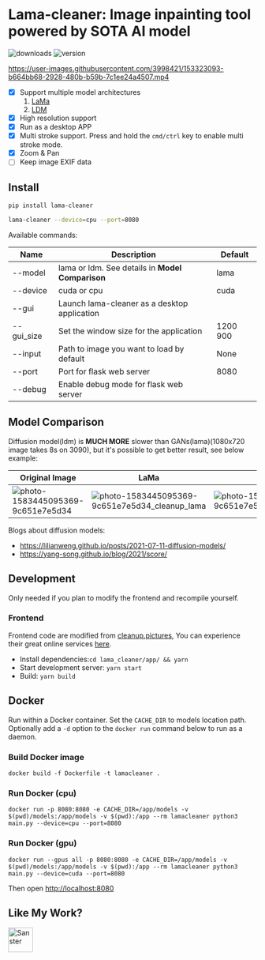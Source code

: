 # Lama-cleaner: Image inpainting tool powered by SOTA AI model

![downloads](https://img.shields.io/pypi/dm/lama-cleaner)
![version](https://img.shields.io/pypi/v/lama-cleaner)

https://user-images.githubusercontent.com/3998421/153323093-b664bb68-2928-480b-b59b-7c1ee24a4507.mp4

- [x] Support multiple model architectures
  1. [LaMa](https://github.com/saic-mdal/lama)
  1. [LDM](https://github.com/CompVis/latent-diffusion)
- [x] High resolution support
- [x] Run as a desktop APP
- [x] Multi stroke support. Press and hold the `cmd/ctrl` key to enable multi stroke mode.
- [x] Zoom & Pan
- [ ] Keep image EXIF data

## Install

```bash
pip install lama-cleaner

lama-cleaner --device=cpu --port=8080
```

Available commands:

| Name       | Description                                      | Default  |
| ---------- | ------------------------------------------------ | -------- |
| --model    | lama or ldm. See details in **Model Comparison** | lama     |
| --device   | cuda or cpu                                      | cuda     |
| --gui      | Launch lama-cleaner as a desktop application     |          |
| --gui_size | Set the window size for the application          | 1200 900 |
| --input    | Path to image you want to load by default        | None     |
| --port     | Port for flask web server                        | 8080     |
| --debug    | Enable debug mode for flask web server           |          |

## Model Comparison

Diffusion model(ldm) is **MUCH MORE** slower than GANs(lama)(1080x720 image takes 8s on 3090), but it's possible to get better
result, see below example:

| Original Image                                                                                                                            | LaMa                                                                                                                                                   | LDM                                                                                                                                                   |
| ----------------------------------------------------------------------------------------------------------------------------------------- | ------------------------------------------------------------------------------------------------------------------------------------------------------ | ----------------------------------------------------------------------------------------------------------------------------------------------------- |
| ![photo-1583445095369-9c651e7e5d34](https://user-images.githubusercontent.com/3998421/156923525-d6afdec3-7b98-403f-ad20-88ebc6eb8d6d.jpg) | ![photo-1583445095369-9c651e7e5d34_cleanup_lama](https://user-images.githubusercontent.com/3998421/156923620-a40cc066-fd4a-4d85-a29f-6458711d1247.png) | ![photo-1583445095369-9c651e7e5d34_cleanup_ldm](https://user-images.githubusercontent.com/3998421/156923652-0d06c8c8-33ad-4a42-a717-9c99f3268933.png) |

Blogs about diffusion models:

- https://lilianweng.github.io/posts/2021-07-11-diffusion-models/
- https://yang-song.github.io/blog/2021/score/

## Development

Only needed if you plan to modify the frontend and recompile yourself.

### Frontend

Frontend code are modified from [cleanup.pictures](https://github.com/initml/cleanup.pictures), You can experience their
great online services [here](https://cleanup.pictures/).

- Install dependencies:`cd lama_cleaner/app/ && yarn`
- Start development server: `yarn start`
- Build: `yarn build`

## Docker

Run within a Docker container. Set the `CACHE_DIR` to models location path. Optionally add a `-d` option to
the `docker run` command below to run as a daemon.

### Build Docker image

```
docker build -f Dockerfile -t lamacleaner .
```

### Run Docker (cpu)

```
docker run -p 8080:8080 -e CACHE_DIR=/app/models -v  $(pwd)/models:/app/models -v $(pwd):/app --rm lamacleaner python3 main.py --device=cpu --port=8080
```

### Run Docker (gpu)

```
docker run --gpus all -p 8080:8080 -e CACHE_DIR=/app/models -v $(pwd)/models:/app/models -v $(pwd):/app --rm lamacleaner python3 main.py --device=cuda --port=8080
```

Then open [http://localhost:8080](http://localhost:8080)

## Like My Work?

<a href="https://www.buymeacoffee.com/Sanster"> 
  <img height="50em" src="https://cdn.buymeacoffee.com/buttons/v2/default-blue.png" alt="Sanster" />
</a>
